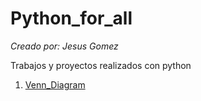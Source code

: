 # Python_for_all
_Creado por: Jesus Gomez_

Trabajos y proyectos realizados con python

1. [Venn_Diagram](https://github.com/jesusgome09/Python_for_all/blob/648930cd6de106f0482c21cdda218941eae3930d/Venn_Diagram/Venn_Diagram.py)


